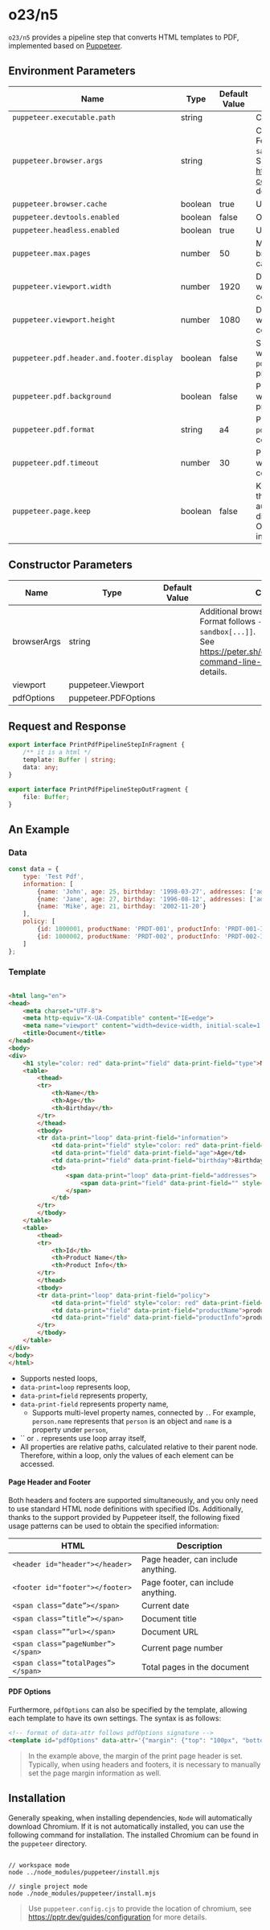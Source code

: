 # o23/n5

`o23/n5` provides a pipeline step that converts HTML templates to PDF, implemented based on [Puppeteer](https://pptr.dev/).

## Environment Parameters

| Name                                      | Type    | Default Value | Comments                                                                                                                                                                                           |
|-------------------------------------------|---------|---------------|----------------------------------------------------------------------------------------------------------------------------------------------------------------------------------------------------|
| `puppeteer.executable.path`               | string  |               | Chromium path.                                                                                                                                                                                     |
| `puppeteer.browser.args`                  | string  |               | Chromium browser launch arguments.<br>Format follows `--disable-gpu[,--no-sandbox[...]]`.<br>See https://peter.sh/experiments/chromium-command-line-switches/ for more details.                    |
| `puppeteer.browser.cache`                 | boolean | true          | Use browser cache or not.                                                                                                                                                                          |
| `puppeteer.devtools.enabled`              | boolean | false         | Open devtools or not.                                                                                                                                                                              |
| `puppeteer.headless.enabled`              | boolean | true          | Use headless mode or not.                                                                                                                                                                          |
| `puppeteer.max.pages`                     | number  | 50            | Maximum pages(tabs) in single browser, only works when browser cache is enabled.                                                                                                                   |
| `puppeteer.viewport.width`                | number  | 1920          | Default viewport width, only works when `viewport` not present by constructor.                                                                                                                     |
| `puppeteer.viewport.height`               | number  | 1080          | Default viewport height, only works when `viewport` not present by constructor.                                                                                                                    |
| `puppeteer.pdf.header.and.footer.display` | boolean | false         | Show pdf header and footer or not, only works when `pdfOptions.displayHeaderFooter` not present by constructor.                                                                                    |
| `puppeteer.pdf.background`                | boolean | false         | Print background or not, only works when `pdfOptions.printBackground` not present by constructor.                                                                                                  |
| `puppeteer.pdf.format`                    | string  | a4            | Print page format, only works when `pdfOptions.format` not present by constructor.                                                                                                                 |
| `puppeteer.pdf.timeout`                   | number  | 30            | Print timeout, in seconds, only works when `pdfOptions.timeout` not present by constructor.                                                                                                        |
| `puppeteer.page.keep`                     | boolean | false         | Keep browser page after printed, enable this feature will disable headless mode automatically, also, recommend to disable browser cache.<br>Only for debug purpose, never enable it in production. |

## Constructor Parameters

| Name        | Type                 | Default Value | Comments                                                                                                                                                                   |
|-------------|----------------------|---------------|----------------------------------------------------------------------------------------------------------------------------------------------------------------------------|
| browserArgs | string               |               | Additional browser arguments.<br>Format follows `--disable-gpu[,--no-sandbox[...]]`.<br>See https://peter.sh/experiments/chromium-command-line-switches/ for more details. |
| viewport    | puppeteer.Viewport   |               |                                                                                                                                                                            |
| pdfOptions  | puppeteer.PDFOptions |               |                                                                                                                                                                            |

## Request and Response

```typescript
export interface PrintPdfPipelineStepInFragment {
	/** it is a html */
	template: Buffer | string;
	data: any;
}

export interface PrintPdfPipelineStepOutFragment {
	file: Buffer;
}
```

## An Example

### Data

```javascript
const data = {
	type: 'Test Pdf',
	information: [
		{name: 'John', age: 25, birthday: '1998-03-27', addresses: ['address line 1', 'address line 2']},
		{name: 'Jane', age: 27, birthday: '1996-08-12', addresses: ['address line 3']},
		{name: 'Mike', age: 21, birthday: '2002-11-20'}
	],
	policy: [
		{id: 1000001, productName: 'PRDT-001', productInfo: 'PRDT-001-INFO'},
		{id: 1000002, productName: 'PRDT-002', productInfo: 'PRDT-002-INFO'}
	]
};
```

### Template

```html

<html lang="en">
<head>
    <meta charset="UTF-8">
    <meta http-equiv="X-UA-Compatible" content="IE=edge">
    <meta name="viewport" content="width=device-width, initial-scale=1.0">
    <title>Document</title>
</head>
<body>
<div>
    <h1 style="color: red" data-print="field" data-print-field="type">Name</h1>
    <table>
        <thead>
        <tr>
            <th>Name</th>
            <th>Age</th>
            <th>Birthday</th>
        </tr>
        </thead>
        <tbody>
        <tr data-print="loop" data-print-field="information">
            <td data-print="field" style="color: red" data-print-field="name">Name</td>
            <td data-print="field" data-print-field="age">Age</td>
            <td data-print="field" data-print-field="birthday">Birthday</td>
            <td>
                <span data-print="loop" data-print-field="addresses">
                    <span data-print="field" data-print-field="" style="display: block">Address</span>
                </span>
            </td>
        </tr>
        </tbody>
    </table>
    <table>
        <thead>
        <tr>
            <th>Id</th>
            <th>Product Name</th>
            <th>Product Info</th>
        </tr>
        </thead>
        <tbody>
        <tr data-print="loop" data-print-field="policy">
            <td data-print="field" style="color: red" data-print-field="id">id</td>
            <td data-print="field" data-print-field="productName">productName</td>
            <td data-print="field" data-print-field="productInfo">productInfo</td>
        </tr>
        </tbody>
    </table>
</div>
</body>
</html>
  ```

- Supports nested loops,
- `data-print=loop` represents loop,
- `data-print=field` represents property,
- `data-print-field` represents property name,
	- Supports multi-level property names, connected by `.`. For example, `person.name` represents that `person` is an object
	  and `name` is a property under `person`,
- `` or `.` represents use loop array itself,
- All properties are relative paths, calculated relative to their parent node. Therefore, within a loop, only the values of each element
  can be accessed.

#### Page Header and Footer

Both headers and footers are supported simultaneously, and you only need to use standard HTML node definitions with specified IDs.
Additionally, thanks to the support provided by Puppeteer itself, the following fixed usage patterns can be used to obtain the specified
information:

| HTML                               | Description                        |
|------------------------------------|------------------------------------|
| `<header id="header"></header>`    | Page header, can include anything. |
| `<footer id="footer"></footer>`    | Page footer, can include anything. |
| `<span class=”date”></span>`       | Current date                       |
| `<span class=”title”></span>`      | Document title                     |
| `<span class=””url></span>`        | Document URL                       |
| `<span class=”pageNumber”></span>` | Current page number                |
| `<span class=”totalPages”></span>` | Total pages in the document        |

#### PDF Options

Furthermore, `pdfOptions` can also be specified by the template, allowing each template to have its own settings. The syntax is as follows:

```html
<!-- format of data-attr follows pdfOptions signature -->
<template id="pdfOptions" data-attr='{"margin": {"top": "100px", "bottom": "100px", "left": "50px", "right": "50px"}}'></template>
```

> In the example above, the margin of the print page header is set. Typically, when using headers and footers, it is necessary to manually
> set the page margin information as well.

## Installation

Generally speaking, when installing dependencies, `Node` will automatically download Chromium.
If it is not automatically installed, you can use the following command for installation.
The installed Chromium can be found in the `puppeteer` directory.

``` 

// workspace mode
node ../node_modules/puppeteer/install.mjs

// single project mode
node ./node_modules/puppeteer/install.mjs

```

> Use `puppeteer.config.cjs` to provide the location of chromium, see https://pptr.dev/guides/configuration for more details.
